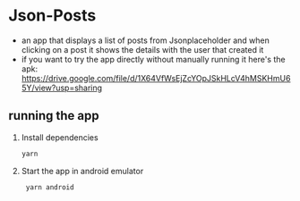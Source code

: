 # Json-Posts
* an app that displays a list of posts from Jsonplaceholder and when clicking on a post it shows the details with the user that created it
* if you want to try the app directly without manually running it here's the apk: https://drive.google.com/file/d/1X64VfWsEjZcYOpJSkHLcV4hMSKHmU65Y/view?usp=sharing

## running the app

1. Install dependencies

   ```bash
   yarn
   ```

2. Start the app in android emulator

   ```bash
    yarn android
   ```
